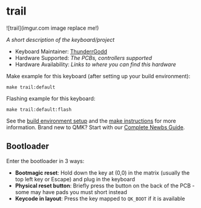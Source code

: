 # trail

![trail](imgur.com image replace me!)

*A short description of the keyboard/project*

* Keyboard Maintainer: [ThunderrGodd](https://github.com/ThunderrGodd)
* Hardware Supported: *The PCBs, controllers supported*
* Hardware Availability: *Links to where you can find this hardware*

Make example for this keyboard (after setting up your build environment):

    make trail:default

Flashing example for this keyboard:

    make trail:default:flash

See the [build environment setup](https://docs.qmk.fm/#/getting_started_build_tools) and the [make instructions](https://docs.qmk.fm/#/getting_started_make_guide) for more information. Brand new to QMK? Start with our [Complete Newbs Guide](https://docs.qmk.fm/#/newbs).

## Bootloader

Enter the bootloader in 3 ways:

* **Bootmagic reset**: Hold down the key at (0,0) in the matrix (usually the top left key or Escape) and plug in the keyboard
* **Physical reset button**: Briefly press the button on the back of the PCB - some may have pads you must short instead
* **Keycode in layout**: Press the key mapped to `QK_BOOT` if it is available
